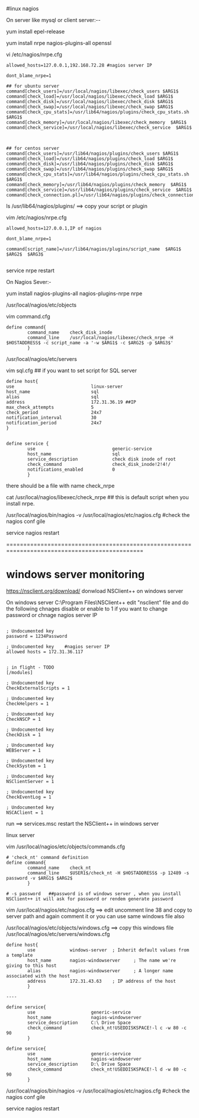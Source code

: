 #linux  nagios

On server like mysql or client server:--

yum install epel-release

yum install nrpe nagios-plugins-all openssl

 vi /etc/nagios/nrpe.cfg
```
allowed_hosts=127.0.0.1,192.168.72.28 #nagios server IP

dont_blame_nrpe=1

## for ubuntu server
command[check_users]=/usr/local/nagios/libexec/check_users $ARG1$
command[check_load]=/usr/local/nagios/libexec/check_load $ARG1$
command[check_disk]=/usr/local/nagios/libexec/check_disk $ARG1$
command[check_swap]=/usr/local/nagios/libexec/check_swap $ARG1$
command[check_cpu_stats]=/usr/lib64/nagios/plugins/check_cpu_stats.sh $ARG1$
command[check_memory]=/usr/local/nagios/libexec/check_memory  $ARG1$
command[check_service]=/usr/local/nagios/libexec/check_service  $ARG1$



## for centos server
command[check_users]=/usr/lib64/nagios/plugins/check_users $ARG1$
command[check_load]=/usr/lib64/nagios/plugins/check_load $ARG1$
command[check_disk]=/usr/lib64/nagios/plugins/check_disk $ARG1$
command[check_swap]=/usr/lib64/nagios/plugins/check_swap $ARG1$
command[check_cpu_stats]=/usr/lib64/nagios/plugins/check_cpu_stats.sh $ARG1$
command[check_memory]=/usr/lib64/nagios/plugins/check_memory  $ARG1$
command[check_service]=/usr/lib64/nagios/plugins/check_service  $ARG1$
command[check_connection.pl]=/usr/lib64/nagios/plugins/check_connection.pl
```

ls /usr/lib64/nagios/plugins/  ==> copy your script or plugin 

vim /etc/nagios/nrpe.cfg  
```
allowed_hosts=127.0.0.1,IP of nagios

dont_blame_nrpe=1

command[script_name]=/usr/lib64/nagios/plugins/script_name  $ARG1$  $ARG2$  $ARG3$


```

service nrpe restart

On Nagios Sever:-

yum install nagios-plugins-all nagios-plugins-nrpe nrpe

/usr/local/nagios/etc/objects

vim command.cfg
```
define command{
        command_name    check_disk_inode
        command_line    /usr/local/nagios/libexec/check_nrpe -H $HOSTADDRESS$ -c script_name -a '-w $ARG1$ -c $ARG2$ -p $ARG3$'
        }

```

/usr/local/nagios/etc/servers

vim sql.cfg ## if you want to set script for SQL server
```
define host{
use                             linux-server
host_name                       sql
alias                           sql
address                         172.31.36.19 ##IP 
max_check_attempts              5
check_period                    24x7
notification_interval           30
notification_period             24x7
}


define service {
        use                             generic-service
        host_name                       sql
        service_description             check disk inode of root
        check_command                   check_disk_inode!2!4!/
        notifications_enabled           0
        }

```

there should be a file with name check_nrpe

cat /usr/local/nagios/libexec/check_nrpe  ## this is default script when you install nrpe.

/usr/local/nagios/bin/nagios -v /usr/local/nagios/etc/nagios.cfg   #check the nagios conf gile

service nagios restart

==============================================================================================
# windows server monitoring

https://nsclient.org/download/
donwload NSClient++ on windows server

On windows server
C:\Program Files\NSClient++
edit "nsclient" file and do the following chnages disable or enable to 1 if you want to change password or chnage nagios server IP

```

; Undocumented key
password = 1234Password

; Undocumented key    #nagios server IP
allowed hosts = 172.31.36.117


; in flight - TODO
[/modules]

; Undocumented key
CheckExternalScripts = 1

; Undocumented key
CheckHelpers = 1

; Undocumented key
CheckNSCP = 1

; Undocumented key
CheckDisk = 1

; Undocumented key
WEBServer = 1

; Undocumented key
CheckSystem = 1

; Undocumented key
NSClientServer = 1

; Undocumented key
CheckEventLog = 1

; Undocumented key
NSCAClient = 1

```
run ==> services.msc
restart the NSClient++ in windows server

linux server

vim /usr/local/nagios/etc/objects/commands.cfg
```
# 'check_nt' command definition
define command{
        command_name    check_nt
        command_line    $USER1$/check_nt -H $HOSTADDRESS$ -p 12489 -s password -v $ARG1$ $ARG2$
        }

# -s password   ##password is of windows server , when you install NSClient++ it will ask for password or rendem generate password

```

vim /usr/local/nagios/etc/nagios.cfg  ==> edit uncomment line 38 and copy to server path and again comment it or you can use same windows file also

/usr/local/nagios/etc/objects/windows.cfg   ==> copy this windows file /usr/local/nagios/etc/servers/windows.cfg 

```
define host{
        use             windows-server  ; Inherit default values from a template
        host_name       nagios-windowserver     ; The name we're giving to this host
        alias           nagios-windowserver     ; A longer name associated with the host
        address         172.31.43.63    ; IP address of the host
        }

----

define service{
        use                     generic-service
        host_name               nagios-windowserver
        service_description     C:\ Drive Space
        check_command           check_nt!USEDDISKSPACE!-l c -w 80 -c 90
        }

define service{
        use                     generic-service
        host_name               nagios-windowserver
        service_description     D:\ Drive Space
        check_command           check_nt!USEDDISKSPACE!-l d -w 80 -c 90
        }

```
/usr/local/nagios/bin/nagios -v /usr/local/nagios/etc/nagios.cfg   #check the nagios conf gile

service nagios restart

